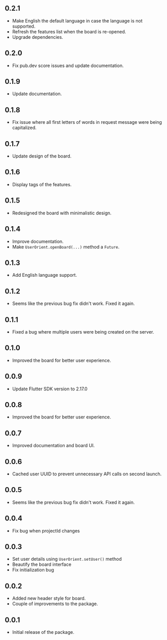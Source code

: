 ## 0.2.1

- Make English the default language in case the language is not supported.
- Refresh the features list when the board is re-opened.
- Upgrade dependencies.

## 0.2.0

- Fix pub.dev score issues and update documentation.

## 0.1.9

- Update documentation.

## 0.1.8

- Fix issue where all first letters of words in request message were being capitalized.

## 0.1.7

- Update design of the board.

## 0.1.6

- Display tags of the features.

## 0.1.5

- Redesigned the board with minimalistic design.

## 0.1.4

- Improve documentation.
- Make `UserOrient.openBoard(...)` method a `Future`.

## 0.1.3

- Add English language support.

## 0.1.2

- Seems like the previous bug fix didn't work. Fixed it again.

## 0.1.1

- Fixed a bug where multiple users were being created on the server.

## 0.1.0

- Improved the board for better user experience.

## 0.0.9

- Update Flutter SDK version to 2.17.0

## 0.0.8

- Improved the board for better user experience.

## 0.0.7

- Improved documentation and board UI.

## 0.0.6

- Cached user UUID to prevent unnecessary API calls on second launch.

## 0.0.5

- Seems like the previous bug fix didn't work. Fixed it again.

## 0.0.4

- Fix bug when projectId changes

## 0.0.3

- Set user details using `UserOrient.setUser()` method
- Beautify the board interface
- Fix initialization bug

## 0.0.2

- Added new header style for board.
- Couple of improvements to the package.

## 0.0.1

- Initial release of the package.
